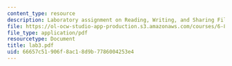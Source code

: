 ```yaml
---
content_type: resource
description: Laboratory assignment on Reading, Writing, and Sharing Files.
file: https://ol-ocw-studio-app-production.s3.amazonaws.com/courses/6-824-distributed-computer-systems-engineering-spring-2006/66657c51906f8ac18d9b7786004253e4_lab3.pdf
file_type: application/pdf
resourcetype: Document
title: lab3.pdf
uid: 66657c51-906f-8ac1-8d9b-7786004253e4
---
```

